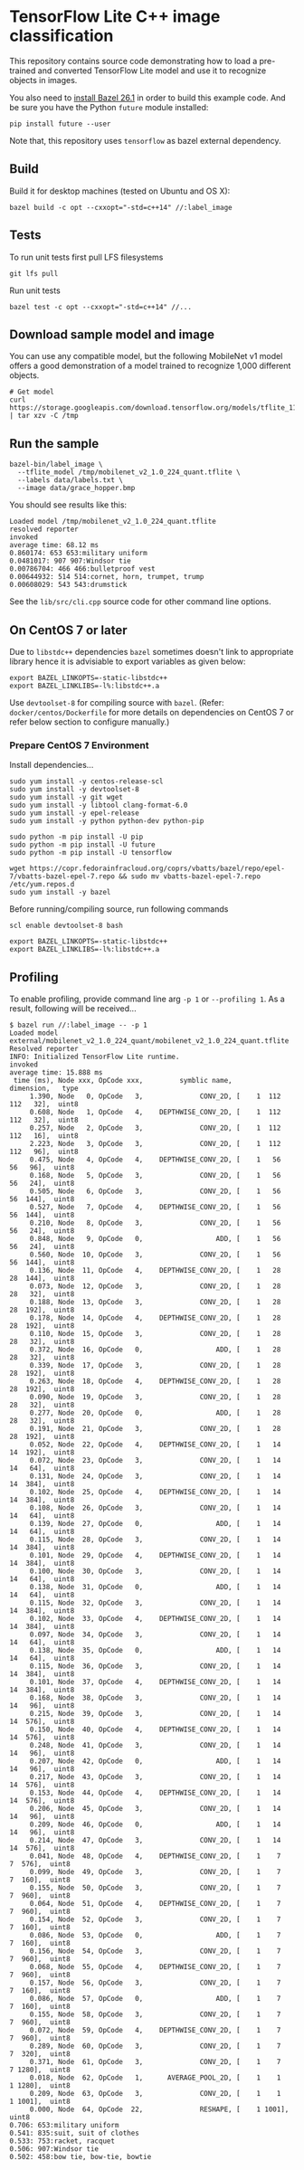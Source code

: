 # TensorFlow Lite C++ image classification

This repository contains source code demonstrating how to load a pre-trained and converted
TensorFlow Lite model and use it to recognize objects in images.

You also need to [install Bazel 26.1](https://docs.bazel.build/versions/master/install.html)
in order to build this example code. And be sure you have the Python `future`
module installed:

```
pip install future --user
```

Note that, this repository uses `tensorflow` as bazel external dependency.


## Build 

Build it for desktop machines (tested on Ubuntu and OS X):

```
bazel build -c opt --cxxopt="-std=c++14" //:label_image
```

## Tests

To run unit tests first pull LFS filesystems

```
git lfs pull
```

Run unit tests

```
bazel test -c opt --cxxopt="-std=c++14" //...
```

## Download sample model and image

You can use any compatible model, but the following MobileNet v1 model offers
a good demonstration of a model trained to recognize 1,000 different objects.

```
# Get model
curl https://storage.googleapis.com/download.tensorflow.org/models/tflite_11_05_08/mobilenet_v2_1.0_224_quant.tgz | tar xzv -C /tmp
```

## Run the sample

```
bazel-bin/label_image \
  --tflite_model /tmp/mobilenet_v2_1.0_224_quant.tflite \
  --labels data/labels.txt \
  --image data/grace_hopper.bmp
```

You should see results like this:

```
Loaded model /tmp/mobilenet_v2_1.0_224_quant.tflite
resolved reporter
invoked
average time: 68.12 ms
0.860174: 653 653:military uniform
0.0481017: 907 907:Windsor tie
0.00786704: 466 466:bulletproof vest
0.00644932: 514 514:cornet, horn, trumpet, trump
0.00608029: 543 543:drumstick
```

See the `lib/src/cli.cpp` source code for other command line options.


## On CentOS 7 or later

Due to `libstdc++` dependencies `bazel` sometimes doesn't link to appropriate library hence it is advisiable to export variables as given below: 

```
export BAZEL_LINKOPTS=-static-libstdc++
export BAZEL_LINKLIBS=-l%:libstdc++.a
```

Use `devtoolset-8` for compiling source with `bazel`. (Refer: `docker/centos/Dockerfile` for more details on dependencies on CentOS 7 or refer below section to configure manually.)

### Prepare CentOS 7 Environment

Install dependencies...

```
sudo yum install -y centos-release-scl
sudo yum install -y devtoolset-8
sudo yum install -y git wget 
sudo yum install -y libtool clang-format-6.0
sudo yum install -y epel-release
sudo yum install -y python python-dev python-pip

sudo python -m pip install -U pip 
sudo python -m pip install -U future
sudo python -m pip install -U tensorflow 

wget https://copr.fedorainfracloud.org/coprs/vbatts/bazel/repo/epel-7/vbatts-bazel-epel-7.repo && sudo mv vbatts-bazel-epel-7.repo /etc/yum.repos.d
sudo yum install -y bazel
```

Before running/compiling source, run following commands

```
scl enable devtoolset-8 bash

export BAZEL_LINKOPTS=-static-libstdc++
export BAZEL_LINKLIBS=-l%:libstdc++.a
```

## Profiling

To enable profiling, provide command line arg `-p 1` or `--profiling 1`. 
As a result, following will be received...

```
$ bazel run //:label_image -- -p 1
Loaded model external/mobilenet_v2_1.0_224_quant/mobilenet_v2_1.0_224_quant.tflite
Resolved reporter
INFO: Initialized TensorFlow Lite runtime.
invoked 
average time: 15.888 ms 
 time (ms), Node xxx, OpCode xxx,         symblic name,              dimension,   type
     1.390, Node   0, OpCode   3,              CONV_2D, [    1  112  112   32],  uint8
     0.608, Node   1, OpCode   4,    DEPTHWISE_CONV_2D, [    1  112  112   32],  uint8
     0.257, Node   2, OpCode   3,              CONV_2D, [    1  112  112   16],  uint8
     2.223, Node   3, OpCode   3,              CONV_2D, [    1  112  112   96],  uint8
     0.475, Node   4, OpCode   4,    DEPTHWISE_CONV_2D, [    1   56   56   96],  uint8
     0.168, Node   5, OpCode   3,              CONV_2D, [    1   56   56   24],  uint8
     0.505, Node   6, OpCode   3,              CONV_2D, [    1   56   56  144],  uint8
     0.527, Node   7, OpCode   4,    DEPTHWISE_CONV_2D, [    1   56   56  144],  uint8
     0.210, Node   8, OpCode   3,              CONV_2D, [    1   56   56   24],  uint8
     0.848, Node   9, OpCode   0,                  ADD, [    1   56   56   24],  uint8
     0.560, Node  10, OpCode   3,              CONV_2D, [    1   56   56  144],  uint8
     0.136, Node  11, OpCode   4,    DEPTHWISE_CONV_2D, [    1   28   28  144],  uint8
     0.073, Node  12, OpCode   3,              CONV_2D, [    1   28   28   32],  uint8
     0.188, Node  13, OpCode   3,              CONV_2D, [    1   28   28  192],  uint8
     0.178, Node  14, OpCode   4,    DEPTHWISE_CONV_2D, [    1   28   28  192],  uint8
     0.110, Node  15, OpCode   3,              CONV_2D, [    1   28   28   32],  uint8
     0.372, Node  16, OpCode   0,                  ADD, [    1   28   28   32],  uint8
     0.339, Node  17, OpCode   3,              CONV_2D, [    1   28   28  192],  uint8
     0.263, Node  18, OpCode   4,    DEPTHWISE_CONV_2D, [    1   28   28  192],  uint8
     0.090, Node  19, OpCode   3,              CONV_2D, [    1   28   28   32],  uint8
     0.277, Node  20, OpCode   0,                  ADD, [    1   28   28   32],  uint8
     0.191, Node  21, OpCode   3,              CONV_2D, [    1   28   28  192],  uint8
     0.052, Node  22, OpCode   4,    DEPTHWISE_CONV_2D, [    1   14   14  192],  uint8
     0.072, Node  23, OpCode   3,              CONV_2D, [    1   14   14   64],  uint8
     0.131, Node  24, OpCode   3,              CONV_2D, [    1   14   14  384],  uint8
     0.102, Node  25, OpCode   4,    DEPTHWISE_CONV_2D, [    1   14   14  384],  uint8
     0.108, Node  26, OpCode   3,              CONV_2D, [    1   14   14   64],  uint8
     0.139, Node  27, OpCode   0,                  ADD, [    1   14   14   64],  uint8
     0.115, Node  28, OpCode   3,              CONV_2D, [    1   14   14  384],  uint8
     0.101, Node  29, OpCode   4,    DEPTHWISE_CONV_2D, [    1   14   14  384],  uint8
     0.100, Node  30, OpCode   3,              CONV_2D, [    1   14   14   64],  uint8
     0.138, Node  31, OpCode   0,                  ADD, [    1   14   14   64],  uint8
     0.115, Node  32, OpCode   3,              CONV_2D, [    1   14   14  384],  uint8
     0.102, Node  33, OpCode   4,    DEPTHWISE_CONV_2D, [    1   14   14  384],  uint8
     0.097, Node  34, OpCode   3,              CONV_2D, [    1   14   14   64],  uint8
     0.138, Node  35, OpCode   0,                  ADD, [    1   14   14   64],  uint8
     0.115, Node  36, OpCode   3,              CONV_2D, [    1   14   14  384],  uint8
     0.101, Node  37, OpCode   4,    DEPTHWISE_CONV_2D, [    1   14   14  384],  uint8
     0.168, Node  38, OpCode   3,              CONV_2D, [    1   14   14   96],  uint8
     0.215, Node  39, OpCode   3,              CONV_2D, [    1   14   14  576],  uint8
     0.150, Node  40, OpCode   4,    DEPTHWISE_CONV_2D, [    1   14   14  576],  uint8
     0.248, Node  41, OpCode   3,              CONV_2D, [    1   14   14   96],  uint8
     0.207, Node  42, OpCode   0,                  ADD, [    1   14   14   96],  uint8
     0.217, Node  43, OpCode   3,              CONV_2D, [    1   14   14  576],  uint8
     0.153, Node  44, OpCode   4,    DEPTHWISE_CONV_2D, [    1   14   14  576],  uint8
     0.206, Node  45, OpCode   3,              CONV_2D, [    1   14   14   96],  uint8
     0.209, Node  46, OpCode   0,                  ADD, [    1   14   14   96],  uint8
     0.214, Node  47, OpCode   3,              CONV_2D, [    1   14   14  576],  uint8
     0.041, Node  48, OpCode   4,    DEPTHWISE_CONV_2D, [    1    7    7  576],  uint8
     0.099, Node  49, OpCode   3,              CONV_2D, [    1    7    7  160],  uint8
     0.155, Node  50, OpCode   3,              CONV_2D, [    1    7    7  960],  uint8
     0.064, Node  51, OpCode   4,    DEPTHWISE_CONV_2D, [    1    7    7  960],  uint8
     0.154, Node  52, OpCode   3,              CONV_2D, [    1    7    7  160],  uint8
     0.086, Node  53, OpCode   0,                  ADD, [    1    7    7  160],  uint8
     0.156, Node  54, OpCode   3,              CONV_2D, [    1    7    7  960],  uint8
     0.068, Node  55, OpCode   4,    DEPTHWISE_CONV_2D, [    1    7    7  960],  uint8
     0.157, Node  56, OpCode   3,              CONV_2D, [    1    7    7  160],  uint8
     0.086, Node  57, OpCode   0,                  ADD, [    1    7    7  160],  uint8
     0.155, Node  58, OpCode   3,              CONV_2D, [    1    7    7  960],  uint8
     0.072, Node  59, OpCode   4,    DEPTHWISE_CONV_2D, [    1    7    7  960],  uint8
     0.289, Node  60, OpCode   3,              CONV_2D, [    1    7    7  320],  uint8
     0.371, Node  61, OpCode   3,              CONV_2D, [    1    7    7 1280],  uint8
     0.018, Node  62, OpCode   1,      AVERAGE_POOL_2D, [    1    1    1 1280],  uint8
     0.209, Node  63, OpCode   3,              CONV_2D, [    1    1    1 1001],  uint8
     0.000, Node  64, OpCode  22,              RESHAPE, [    1 1001],  uint8
0.706: 653:military uniform
0.541: 835:suit, suit of clothes
0.533: 753:racket, racquet
0.506: 907:Windsor tie
0.502: 458:bow tie, bow-tie, bowtie
```
